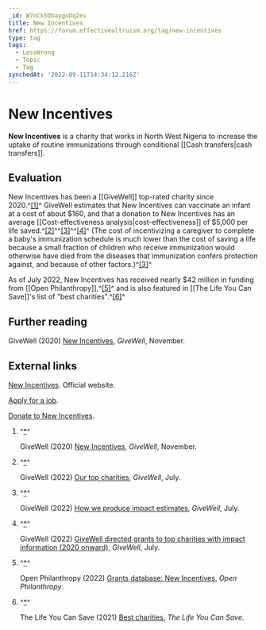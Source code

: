 ```yaml
---
_id: W7nCk5DbayguDq2ev
title: New Incentives
href: https://forum.effectivealtruism.org/tag/new-incentives
type: tag
tags:
  - LessWrong
  - Topic
  - Tag
synchedAt: '2022-09-11T14:34:12.216Z'
---
```

# New Incentives

**New Incentives** is a charity that works in North West Nigeria to increase the uptake of routine immunizations through conditional [[Cash transfers|cash transfers]].

Evaluation
----------

New Incentives has been a [[GiveWell]] top-rated charity since 2020.^[\[1\]](#fnvmy64tkhmar)^ GiveWell estimates that New Incentives can vaccinate an infant at a cost of about $160, and that a donation to New Incentives has an average [[Cost-effectiveness analysis|cost-effectiveness]] of $5,000 per life saved.^[\[2\]](#fnqomn7qzh0oc)^^[\[3\]](#fnq9uhfg4vhkr)^^[\[4\]](#fnktj2avlzo5)^ (The cost of incentivizing a caregiver to complete a baby's immunization schedule is much lower than the cost of saving a life because a small fraction of children who receive immunization would otherwise have died from the diseases that immunization confers protection against, and because of other factors.)^[\[3\]](#fnq9uhfg4vhkr)^

As of July 2022, New Incentives has received nearly $42 million in funding from [[Open Philanthropy]],^[\[5\]](#fnh7uymy1s4vp)^ and is also featured in [[The Life You Can Save]]'s list of "best charities".^[\[6\]](#fnt2u7yg80p1c)^

Further reading
---------------

GiveWell (2020) [New Incentives](https://www.givewell.org/charities/new-incentives), *GiveWell*, November.

External links
--------------

[New Incentives](https://www.newincentives.org/). Official website.

[Apply for a job](https://new-incentives.breezy.hr/).

[Donate to New Incentives](https://www.newincentives.org/donate). 

1.  ^**[^](#fnrefvmy64tkhmar)**^
    
    GiveWell (2020) [New Incentives](https://www.givewell.org/charities/new-incentives), *GiveWell*, November.
    
2.  ^**[^](#fnrefqomn7qzh0oc)**^
    
    GiveWell (2022) [Our top charities](https://www.givewell.org/charities/top-charities), *GiveWell*, July.
    
3.  ^**[^](#fnrefq9uhfg4vhkr)**^
    
    GiveWell (2022) [How we produce impact estimates](https://www.givewell.org/impact-estimates), *GiveWell*, July. 
    
4.  ^**[^](#fnrefktj2avlzo5)**^
    
    GiveWell (2022) [GiveWell directed grants to top charities with impact information (2020 onward)](https://docs.google.com/spreadsheets/d/1z065ab9PPMu9i5KiQ4yLyQJPFQCfEzHSgtHulPiZeBo/edit#gid=1407352843), *GiveWell*, July.
    
5.  ^**[^](#fnrefh7uymy1s4vp)**^
    
    Open Philanthropy (2022) [Grants database: New Incentives](https://www.openphilanthropy.org/grants/?q=&organization-name=new-incentives), *Open Philanthropy*.
    
6.  ^**[^](#fnreft2u7yg80p1c)**^
    
    The Life You Can Save (2021) [Best charities](https://www.thelifeyoucansave.org/best-charities/), *The Life You Can Save*.
